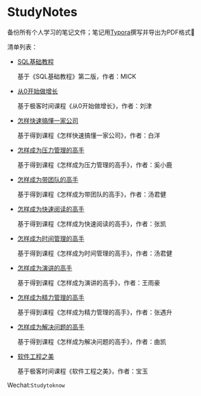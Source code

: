 # StudyNotes
备份所有个人学习的笔记文件；笔记用[Typora](https://typora.io/)撰写并导出为PDF格式:slightly_smiling_face:



清单列表：

- [SQL基础教程](https://github.com/holyshell/StudyNotes/blob/master/%E3%80%8CSQL%E5%9F%BA%E7%A1%80%E6%95%99%E7%A8%8B%E3%80%8D%E7%AC%94%E8%AE%B0.pdf)

  基于《SQL基础教程》第二版，作者：MICK

- [从0开始做增长](https://github.com/holyshell/StudyNotes/blob/master/%E3%80%8C%E4%BB%8E0%E5%BC%80%E5%A7%8B%E5%81%9A%E5%A2%9E%E9%95%BF%E3%80%8D%E7%AC%94%E8%AE%B0.pdf)

  基于极客时间课程《从0开始做增长》，作者：刘津

- [怎样快速搞懂一家公司](https://github.com/holyshell/StudyNotes/blob/master/%E3%80%8C%E6%80%8E%E6%A0%B7%E5%BF%AB%E9%80%9F%E6%90%9E%E6%87%82%E4%B8%80%E5%AE%B6%E5%85%AC%E5%8F%B8%E3%80%8D%E7%AC%94%E8%AE%B0.pdf)

  基于得到课程《怎样快速搞懂一家公司》，作者：白洋

- [怎样成为压力管理的高手](https://github.com/holyshell/StudyNotes/blob/master/%E3%80%8C%E6%80%8E%E6%A0%B7%E6%88%90%E4%B8%BA%E5%8E%8B%E5%8A%9B%E7%AE%A1%E7%90%86%E7%9A%84%E9%AB%98%E6%89%8B%E3%80%8D%E7%AC%94%E8%AE%B0.pdf)

  基于得到课程《怎样成为压力管理的高手》，作者：奚小鹿

- [怎样成为带团队的高手](https://github.com/holyshell/StudyNotes/blob/master/%E3%80%8C%E6%80%8E%E6%A0%B7%E6%88%90%E4%B8%BA%E5%B8%A6%E5%9B%A2%E9%98%9F%E7%9A%84%E9%AB%98%E6%89%8B%E3%80%8D%E7%AC%94%E8%AE%B0.pdf)

  基于得到课程《怎样成为带团队的高手》，作者：汤君健

- [怎样成为快速阅读的高手](https://github.com/holyshell/StudyNotes/blob/master/%E3%80%8C%E6%80%8E%E6%A0%B7%E6%88%90%E4%B8%BA%E5%BF%AB%E9%80%9F%E9%98%85%E8%AF%BB%E7%9A%84%E9%AB%98%E6%89%8B%E3%80%8D%E7%AC%94%E8%AE%B0.pdf)

  基于得到课程《怎样成为快速阅读的高手》，作者：张凯

- [怎样成为时间管理的高手](https://github.com/holyshell/StudyNotes/blob/master/%E3%80%8C%E6%80%8E%E6%A0%B7%E6%88%90%E4%B8%BA%E6%97%B6%E9%97%B4%E7%AE%A1%E7%90%86%E7%9A%84%E9%AB%98%E6%89%8B%E3%80%8D%E7%AC%94%E8%AE%B0.pdf)

  基于得到课程《怎样成为时间管理的高手》，作者：汤君健

- [怎样成为演讲的高手](https://github.com/holyshell/StudyNotes/blob/master/%E3%80%8C%E6%80%8E%E6%A0%B7%E6%88%90%E4%B8%BA%E6%BC%94%E8%AE%B2%E7%9A%84%E9%AB%98%E6%89%8B%E3%80%8D%E7%AC%94%E8%AE%B0.pdf)

  基于得到课程《怎样成为演讲的高手》，作者：王雨豪

- [怎样成为精力管理的高手](https://github.com/holyshell/StudyNotes/blob/master/%E3%80%8C%E6%80%8E%E6%A0%B7%E6%88%90%E4%B8%BA%E7%B2%BE%E5%8A%9B%E7%AE%A1%E7%90%86%E7%9A%84%E9%AB%98%E6%89%8B%E3%80%8D%E7%AC%94%E8%AE%B0.pdf)

  基于得到课程《怎样成为精力管理的高手》，作者：张遇升

- [怎样成为解决问题的高手](https://github.com/holyshell/StudyNotes/blob/master/%E3%80%8C%E6%80%8E%E6%A0%B7%E6%88%90%E4%B8%BA%E8%A7%A3%E5%86%B3%E9%97%AE%E9%A2%98%E7%9A%84%E9%AB%98%E6%89%8B%E3%80%8D%E7%AC%94%E8%AE%B0.pdf)

  基于得到课程《怎样成为解决问题的高手》，作者：曲凯

- [软件工程之美](https://github.com/holyshell/StudyNotes/blob/master/%E3%80%8C%E8%BD%AF%E4%BB%B6%E5%B7%A5%E7%A8%8B%E4%B9%8B%E7%BE%8E%E3%80%8D%E7%AC%94%E8%AE%B0.pdf)

  基于极客时间课程《软件工程之美》，作者：宝玉


Wechat:`Studytoknow`
